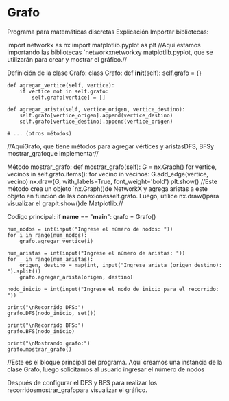 # Grafo
Programa para matemáticas discretas 
Explicación 
Importar bibliotecas:

import networkx as nx
import matplotlib.pyplot as plt
//Aquí estamos importando las bibliotecas `networkxnetworkxy matplotlib.pyplot, que se utilizarán para crear y mostrar el gráfico.//

Definición de la clase Grafo:
class Grafo:
    def __init__(self):
        self.grafo = {}

    def agregar_vertice(self, vertice):
        if vertice not in self.grafo:
            self.grafo[vertice] = []

    def agregar_arista(self, vertice_origen, vertice_destino):
        self.grafo[vertice_origen].append(vertice_destino)
        self.grafo[vertice_destino].append(vertice_origen)

    # ... (otros métodos)
//AquíGrafo, que tiene métodos para agregar vértices y aristasDFS, BFSy mostrar_grafoque implementar//

Método mostrar_grafo:
    def mostrar_grafo(self):
        G = nx.Graph()
        for vertice, vecinos in self.grafo.items():
            for vecino in vecinos:
                G.add_edge(vertice, vecino)
        nx.draw(G, with_labels=True, font_weight='bold')
        plt.show()
//Este método crea un objeto `nx.Graph()de NetworkX y agrega aristas a este objeto en función de las conexionesself.grafo. Luego, utilice nx.draw()para visualizar el graplt.show()de Matplotlib.//

Codigo principal:
if __name__ == "__main__":
    grafo = Grafo()

    num_nodos = int(input("Ingrese el número de nodos: "))
    for i in range(num_nodos):
        grafo.agregar_vertice(i)

    num_aristas = int(input("Ingrese el número de aristas: "))
    for _ in range(num_aristas):
        origen, destino = map(int, input("Ingrese arista (origen destino): ").split())
        grafo.agregar_arista(origen, destino)

    nodo_inicio = int(input("Ingrese el nodo de inicio para el recorrido: "))

    print("\nRecorrido DFS:")
    grafo.DFS(nodo_inicio, set())

    print("\nRecorrido BFS:")
    grafo.BFS(nodo_inicio)

    print("\nMostrando grafo:")
    grafo.mostrar_grafo()
//Este es el bloque principal del programa. Aquí creamos una instancia de la clase Grafo, luego solicitamos al usuario ingresar el número de nodos

Después de configurar el DFS y BFS para realizar los recorridosmostrar_grafopara visualizar el gráfico.
